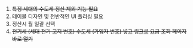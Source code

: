 1. ~~특정 세대의 수도세 정산 제외 기능 필요~~
2. 테이블 디자인 및 전반적인 UI 폴리싱 필요
3. 정산시 월 일괄 선택
4. ~~전기세 (세대 전기 고지 번호) 수도세 (가입자 번호) 넣고 링크로 요금 조회 페이지 바로 열기~~
